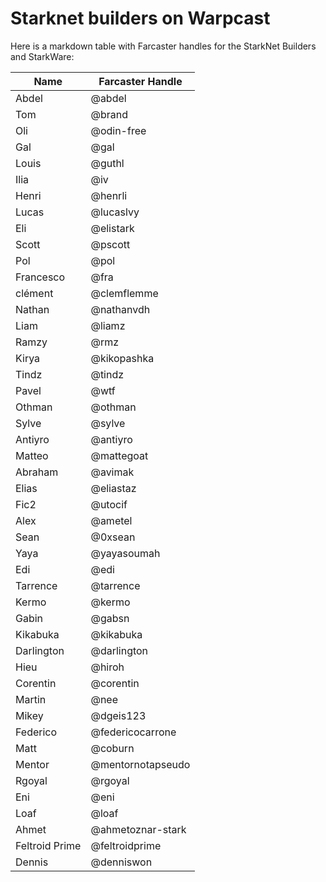 # Starknet builders on Warpcast

Here is a markdown table with Farcaster handles for the StarkNet Builders and StarkWare:

| Name           | Farcaster Handle  |
| -------------- | ----------------- |
| Abdel          | @abdel            |
| Tom            | @brand            |
| Oli            | @odin-free        |
| Gal            | @gal              |
| Louis          | @guthl            |
| Ilia           | @iv               |
| Henri          | @henrli           |
| Lucas          | @lucaslvy         |
| Eli            | @elistark         |
| Scott          | @pscott           |
| Pol            | @pol              |
| Francesco      | @fra              |
| clément        | @clemflemme       |
| Nathan         | @nathanvdh        |
| Liam           | @liamz            |
| Ramzy          | @rmz              |
| Kirya          | @kikopashka       |
| Tindz          | @tindz            |
| Pavel          | @wtf              |
| Othman         | @othman           |
| Sylve          | @sylve            |
| Antiyro        | @antiyro          |
| Matteo         | @mattegoat        |
| Abraham        | @avimak           |
| Elias          | @eliastaz         |
| Fic2           | @utocif           |
| Alex           | @ametel           |
| Sean           | @0xsean           |
| Yaya           | @yayasoumah       |
| Edi            | @edi              |
| Tarrence       | @tarrence         |
| Kermo          | @kermo            |
| Gabin          | @gabsn            |
| Kikabuka       | @kikabuka         |
| Darlington     | @darlington       |
| Hieu           | @hiroh            |
| Corentin       | @corentin         |
| Martin         | @nee              |
| Mikey          | @dgeis123         |
| Federico       | @federicocarrone  |
| Matt           | @coburn           |
| Mentor         | @mentornotapseudo |
| Rgoyal         | @rgoyal           |
| Eni            | @eni              |
| Loaf           | @loaf             |
| Ahmet          | @ahmetoznar-stark |
| Feltroid Prime | @feltroidprime    |
| Dennis         | @denniswon        |
